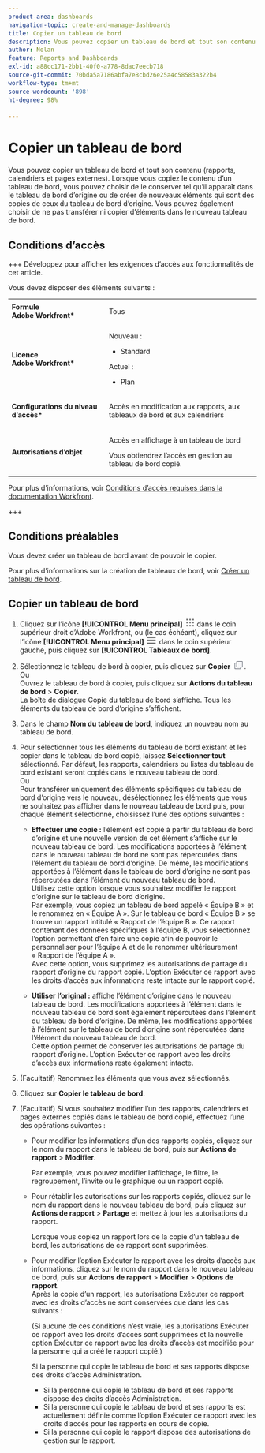 ```yaml
---
product-area: dashboards
navigation-topic: create-and-manage-dashboards
title: Copier un tableau de bord
description: Vous pouvez copier un tableau de bord et tout son contenu (rapports, calendriers et pages externes). Lorsque vous copiez le contenu d’un tableau de bord, vous pouvez choisir de le conserver tel qu’il apparaît dans le tableau de bord d’origine ou de créer de nouveaux éléments qui sont des copies de ceux du tableau de bord d’origine. Vous pouvez également choisir de ne pas transférer ni copier d’éléments dans le nouveau tableau de bord.
author: Nolan
feature: Reports and Dashboards
exl-id: a88cc171-2bb1-40f0-a778-8dac7eecb718
source-git-commit: 70bda5a7186abfa7e8cbd26e25a4c58583a322b4
workflow-type: tm+mt
source-wordcount: '898'
ht-degree: 98%

---
```


# Copier un tableau de bord

<!-- Audited: 1/2025 -->

Vous pouvez copier un tableau de bord et tout son contenu (rapports, calendriers et pages externes). Lorsque vous copiez le contenu d’un tableau de bord, vous pouvez choisir de le conserver tel qu’il apparaît dans le tableau de bord d’origine ou de créer de nouveaux éléments qui sont des copies de ceux du tableau de bord d’origine. Vous pouvez également choisir de ne pas transférer ni copier d’éléments dans le nouveau tableau de bord.

## Conditions d’accès

+++ Développez pour afficher les exigences d’accès aux fonctionnalités de cet article.

Vous devez disposer des éléments suivants :

<table style="table-layout:auto"> 
 <col> 
 <col> 
 <tbody> 
  <tr> 
   <td role="rowheader"><strong>Formule Adobe Workfront*</strong></td> 
   <td> <p>Tous</p> </td> 
  </tr> 
  <tr> 
   <td role="rowheader"><strong>Licence Adobe Workfront*</strong></td> 
    <td> 
      <p>Nouveau :</p>
         <ul>
         <li><p>Standard</p></li>
         </ul>
      <p>Actuel :</p>
         <ul>
         <li><p>Plan</p></li>
         </ul>
   </td> 
  </tr> 
  <tr> 
   <td role="rowheader"><strong>Configurations du niveau d’accès*</strong></td> 
   <td> <p>Accès en modification aux rapports, aux tableaux de bord et aux calendriers</p></td> 
  </tr> 
  <tr> 
   <td role="rowheader"><strong>Autorisations d’objet</strong></td> 
   <td> <p>Accès en affichage à un tableau de bord</p> <p>Vous obtiendrez l’accès en gestion au tableau de bord copié.</p></td> 
  </tr> 
 </tbody> 
</table>

Pour plus d’informations, voir [Conditions d’accès requises dans la documentation Workfront](/help/quicksilver/administration-and-setup/add-users/access-levels-and-object-permissions/access-level-requirements-in-documentation.md).

+++

## Conditions préalables

Vous devez créer un tableau de bord avant de pouvoir le copier.

Pour plus d’informations sur la création de tableaux de bord, voir [Créer un tableau de bord](../../../reports-and-dashboards/dashboards/creating-and-managing-dashboards/create-dashboard.md).

## Copier un tableau de bord

1. Cliquez sur l’icône **[!UICONTROL Menu principal]** ![Menu principal](/help/_includes/assets/main-menu-icon.png) dans le coin supérieur droit d’Adobe Workfront, ou (le cas échéant), cliquez sur l’icône **[!UICONTROL Menu principal]** ![Menu principal](/help/_includes/assets/main-menu-icon-left-nav.png) dans le coin supérieur gauche, puis cliquez sur **[!UICONTROL Tableaux de bord]**.

1. Sélectionnez le tableau de bord à copier, puis cliquez sur **Copier** ![icône Copier](assets/copy-icon.png).\
   Ou\
   Ouvrez le tableau de bord à copier, puis cliquez sur **Actions du tableau de bord** > **Copier**.\
   La boîte de dialogue Copie du tableau de bord s’affiche. Tous les éléments du tableau de bord d’origine s’affichent.

1. Dans le champ **Nom du tableau de bord**, indiquez un nouveau nom au tableau de bord.
1. Pour sélectionner tous les éléments du tableau de bord existant et les copier dans le tableau de bord copié, laissez **Sélectionner tout** sélectionné. Par défaut, les rapports, calendriers ou listes du tableau de bord existant seront copiés dans le nouveau tableau de bord.\
   Ou\
   Pour transférer uniquement des éléments spécifiques du tableau de bord d’origine vers le nouveau, désélectionnez les éléments que vous ne souhaitez pas afficher dans le nouveau tableau de bord puis, pour chaque élément sélectionné, choisissez l’une des options suivantes :

   * **Effectuer une copie :** l’élément est copié à partir du tableau de bord d’origine et une nouvelle version de cet élément s’affiche sur le nouveau tableau de bord. Les modifications apportées à l’élément dans le nouveau tableau de bord ne sont pas répercutées dans l’élément du tableau de bord d’origine. De même, les modifications apportées à l’élément dans le tableau de bord d’origine ne sont pas répercutées dans l’élément du nouveau tableau de bord.\
     Utilisez cette option lorsque vous souhaitez modifier le rapport d’origine sur le tableau de bord d’origine.\
     Par exemple, vous copiez un tableau de bord appelé « Équipe B » et le renommez en « Équipe A ». Sur le tableau de bord « Équipe B » se trouve un rapport intitulé « Rapport de l’équipe B ». Ce rapport contenant des données spécifiques à l’équipe B, vous sélectionnez l’option permettant d’en faire une copie afin de pouvoir le personnaliser pour l’équipe A et de le renommer ultérieurement « Rapport de l’équipe A ».\
     Avec cette option, vous supprimez les autorisations de partage du rapport d’origine du rapport copié. L’option Exécuter ce rapport avec les droits d’accès aux informations reste intacte sur le rapport copié.

   * **Utiliser l’original :** affiche l’élément d’origine dans le nouveau tableau de bord. Les modifications apportées à l’élément dans le nouveau tableau de bord sont également répercutées dans l’élément du tableau de bord d’origine. De même, les modifications apportées à l’élément sur le tableau de bord d’origine sont répercutées dans l’élément du nouveau tableau de bord.\
     Cette option permet de conserver les autorisations de partage du rapport d’origine. L’option Exécuter ce rapport avec les droits d’accès aux informations reste également intacte.

1. (Facultatif) Renommez les éléments que vous avez sélectionnés.
1. Cliquez sur **Copier le tableau de bord**.
1. (Facultatif) Si vous souhaitez modifier l’un des rapports, calendriers et pages externes copiés dans le tableau de bord copié, effectuez l’une des opérations suivantes :

   * Pour modifier les informations d’un des rapports copiés, cliquez sur le nom du rapport dans le tableau de bord, puis sur **Actions de rapport** > **Modifier**.

     Par exemple, vous pouvez modifier l’affichage, le filtre, le regroupement, l’invite ou le graphique ou un rapport copié.

   * Pour rétablir les autorisations sur les rapports copiés, cliquez sur le nom du rapport dans le nouveau tableau de bord, puis cliquez sur **Actions de rapport** > **Partage** et mettez à jour les autorisations du rapport.

     Lorsque vous copiez un rapport lors de la copie d’un tableau de bord, les autorisations de ce rapport sont supprimées.

   * Pour modifier l’option Exécuter le rapport avec les droits d’accès aux informations, cliquez sur le nom du rapport dans le nouveau tableau de bord, puis sur **Actions de rapport** > **Modifier** > **Options de rapport**.\
     Après la copie d’un rapport, les autorisations Exécuter ce rapport avec les droits d’accès ne sont conservées que dans les cas suivants :

     (Si aucune de ces conditions n’est vraie, les autorisations Exécuter ce rapport avec les droits d’accès sont supprimées et la nouvelle option Exécuter ce rapport avec les droits d’accès est modifiée pour la personne qui a créé le rapport copié.)

     Si la personne qui copie le tableau de bord et ses rapports dispose des droits d’accès Administration.

      * Si la personne qui copie le tableau de bord et ses rapports dispose des droits d’accès Administration.
      * Si la personne qui copie le tableau de bord et ses rapports est actuellement définie comme l’option Exécuter ce rapport avec les droits d’accès pour les rapports en cours de copie.
      * Si la personne qui copie le rapport dispose des autorisations de gestion sur le rapport.

